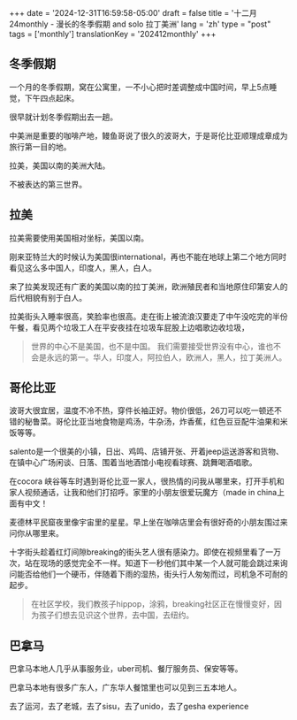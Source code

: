 +++
date = '2024-12-31T16:59:58-05:00'
draft = false
title = '十二月 24monthly - 漫长的冬季假期 and solo 拉丁美洲'
lang = 'zh'
type = "post"
tags = ['monthly']
translationKey = '202412monthly'
+++

## 冬季假期

一个月的冬季假期，窝在公寓里，一不小心把时差调整成中国时间，早上5点睡觉，下午四点起床。

很早就计划冬季假期出去一趟。

中美洲是重要的咖啡产地，鳗鱼哥说了很久的波哥大，于是哥伦比亚顺理成章成为旅行第一目的地。

拉美，美国以南的美洲大陆。

不被表达的第三世界。

## 拉美

拉美需要使用美国相对坐标，美国以南。

刚来亚特兰大的时候认为美国很international，再也不能在地球上第二个地方同时看见这么多中国人，印度人，黑人，白人。

来了拉美发现还有广袤的美国以南的拉丁美洲，欧洲殖民者和当地原住印第安人的后代相貌有别于白人。

拉美街头入睡率很高，笑脸率也很高。走在街上被流浪汉要走了中午没吃完的半份午餐，看见两个垃圾工人在平安夜挂在垃圾车屁股上边唱歌边收垃圾，

> 世界的中心不是美国，也不是中国。
我们需要接受世界没有中心，谁也不会是永远的第一。华人，印度人，阿拉伯人，欧洲人，黑人，拉丁美洲人。

## 哥伦比亚

波哥大很宜居，温度不冷不热，穿件长袖正好。物价很低，26刀可以吃一顿还不错的秘鲁菜。哥伦比亚当地食物是鸡汤，牛杂汤，炸香蕉，红色豆豆配牛油果和米饭等等。

salento是一个很美的小镇，日出、鸡鸣、店铺开张、开着jeep运送游客和货物、在镇中心广场闲谈、日落、围着当地酒馆小电视看球赛、跳舞喝酒唱歌。

在cocora 峡谷等车时遇到哥伦比亚一家人，很热情的问我从哪里来，打开手机和家人视频通话，让我和他们打招呼。家里的小朋友很爱玩魔方（made in china上面有中文！

麦德林平民窟夜里像宇宙里的星星。早上坐在咖啡店里会有很好奇的小朋友围过来问你从哪里来。

十字街头趁着红灯间隙breaking的街头艺人很有感染力。即使在视频里看了一万次，站在现场的感觉完全不一样。知道下一秒他们其中某一个人就可能会跳过来询问能否给他们一个硬币，伴随着下雨的湿热，街头行人匆匆而过，司机急不可耐的起步。

> 在社区学校，我们教孩子hippop，涂鸦，breaking社区正在慢慢变好，因为孩子们想去见识这个世界，去中国，去纽约。

## 巴拿马

巴拿马本地人几乎从事服务业，uber司机、餐厅服务员、保安等等。

巴拿马本地有很多广东人，广东华人餐馆里也可以见到三五本地人。

去了运河，去了老城，去了sisu，去了unido，去了gesha experience 
